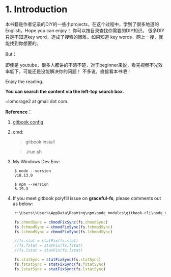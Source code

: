 # 1. Introduction

本书籍是作者记录的DIY的一些小projects，在这个过程中，学到了很多地道的English。Hope you can enjoy！
你可以按目录查找你需要的DIY知识。
很多DIY 只是不知道key word，造成了搜索的困难。如果知道 key words，网上一搜，就能找到你想要的。

But：

即使是 youtube，很多人都讲的不清不楚，对于beginner来说，看完视频不光效率低下，可能还是没能解决你的问题！
不多说，直接看本书吧！

Enjoy the reading.

**You can search the content via the left-top search box.**

~lomorage2 at gmail dot com.


**Reference：**
1. [gitbook config](https://www.mapull.com/gitbook/comscore/others/book.html)
2. cmd:
   > gitbook install

   > ./run.sh

3. My Windows Dev Env:
   
```Shell
    $ node --version
    v18.13.0

    $ npm --version
    8.19.3
```

4. If you meet gitbook polyfill issue on **graceful-fs**, please comments out as below:

```JavaScript
    c:\Users\%User%\AppData\Roaming\npm\node_modules\gitbook-cli\node_modules\npm\node_modules\graceful-fs\polyfills.js

    fs.chmodSync = chmodFixSync(fs.chmodSync)
    fs.fchmodSync = chmodFixSync(fs.fchmodSync)
    fs.lchmodSync = chmodFixSync(fs.lchmodSync)

    //fs.stat = statFix(fs.stat)
    //fs.fstat = statFix(fs.fstat)
    //fs.lstat = statFix(fs.lstat)

    fs.statSync = statFixSync(fs.statSync)
    fs.fstatSync = statFixSync(fs.fstatSync)
    fs.lstatSync = statFixSync(fs.lstatSync)
```